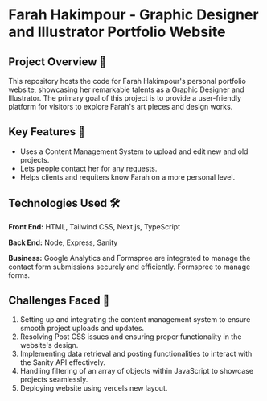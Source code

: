 # Farah Hakimpour - Graphic Designer and Illustrator Portfolio Website

## Project Overview 🚀

This repository hosts the code for Farah Hakimpour's personal portfolio website, showcasing her remarkable talents as a Graphic Designer and Illustrator. The primary goal of this project is to provide a user-friendly platform for visitors to explore Farah's art pieces and design works.

## Key Features 🌟

* Uses a Content Management System to upload and edit new and old projects.
* Lets people contact her for any requests.
* Helps clients and requiters know Farah on a more personal level.

## Technologies Used 🛠️

**Front End:** HTML, Tailwind CSS, Next.js, TypeScript 

**Back End:** Node, Express, Sanity

**Business:** Google Analytics and Formspree are integrated to manage the contact form submissions securely and efficiently. 
Formspree to manage forms.

## Challenges Faced 🤯

1. Setting up and integrating the content management system to ensure smooth project uploads and updates.
2. Resolving Post CSS issues and ensuring proper functionality in the website's design.
3. Implementing data retrieval and posting functionalities to interact with the Sanity API effectively.
4. Handling filtering of an array of objects within JavaScript to showcase projects seamlessly.
5. Deploying website using vercels new layout.

